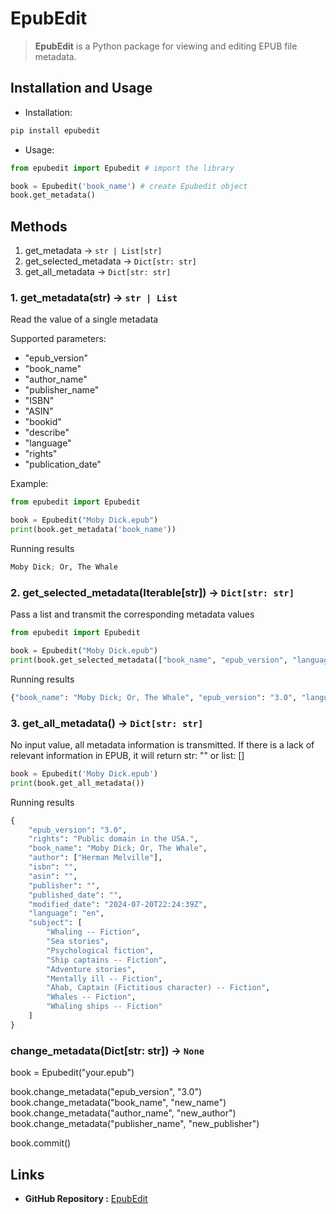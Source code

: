 <!--
 * @Date: 2024-07-18 21:44:17
 * @LastEditors: youyu 2000601104@cjlu.edu.cn
 * @LastEditTime: 2024-07-22 23:47:12
-->
# EpubEdit

> **EpubEdit** is a Python package for viewing and editing EPUB file metadata.

## Installation and Usage

* Installation:

``` Python
pip install epubedit
```

* Usage:

``` Python
from epubedit import Epubedit # import the library

book = Epubedit('book_name') # create Epubedit object 
book.get_metadata() 
```

## Methods

1. get_metadata -> `str | List[str]`
2. get_selected_metadata -> `Dict[str: str]`
3. get_all_metadata -> `Dict[str: str]`

  ### 1. get_metadata(str) -> `str | List`

  Read the value of a single metadata 
  
  Supported parameters:

  - "epub_version"
  - "book_name"
  - "author_name"
  - "publisher_name"
  - "ISBN"
  - "ASIN"
  - "bookid"
  - "describe"
  - "language"
  - "rights"
  - "publication_date"
            

  Example:
  
  ``` Python
  from epubedit import Epubedit
  
  book = Epubedit("Moby Dick.epub")
  print(book.get_metadata('book_name'))
  ```

  Running results
  
  ```Python
  Moby Dick; Or, The Whale
  ```
  ### 2. get_selected_metadata(Iterable[str]) -> `Dict[str: str]`
  
  Pass a list and transmit the corresponding metadata values
  
  ``` Python
  from epubedit import Epubedit
  
  book = Epubedit("Moby Dick.epub")
  print(book.get_selected_metadata(["book_name", "epub_version", "language"]))
  ```
  
  Running results
  
  ```Python
  {"book_name": "Moby Dick; Or, The Whale", "epub_version": "3.0", "language": "en"}
  ```

### 3. get_all_metadata() -> `Dict[str: str]`

No input value, all metadata information is transmitted. If there is a lack of relevant information in EPUB, it will return str: "" or list: []

``` Python
book = Epubedit('Moby Dick.epub')
print(book.get_all_metadata())
```

Running results

```Python
{
    "epub_version": "3.0",
    "rights": "Public domain in the USA.",
    "book_name": "Moby Dick; Or, The Whale",
    "author": ["Herman Melville"],
    "isbn": "",
    "asin": "",
    "publisher": "",
    "published_date": "",
    "modified_date": "2024-07-20T22:24:39Z",
    "language": "en",
    "subject": [
        "Whaling -- Fiction",
        "Sea stories",
        "Psychological fiction",
        "Ship captains -- Fiction",
        "Adventure stories",
        "Mentally ill -- Fiction",
        "Ahab, Captain (Fictitious character) -- Fiction",
        "Whales -- Fiction",
        "Whaling ships -- Fiction"
    ]
}
```

### change_metadata(Dict[str: str]) -> `None`

book = Epubedit("your.epub")

book.change_metadata("epub_version", "3.0")
book.change_metadata("book_name", "new_name")
book.change_metadata("author_name", "new_author")
book.change_metadata("publisher_name", "new_publisher")

book.commit()

## Links

* **GitHub Repository :** [EpubEdit](https://github.com/childeyouyu/epubedit)
